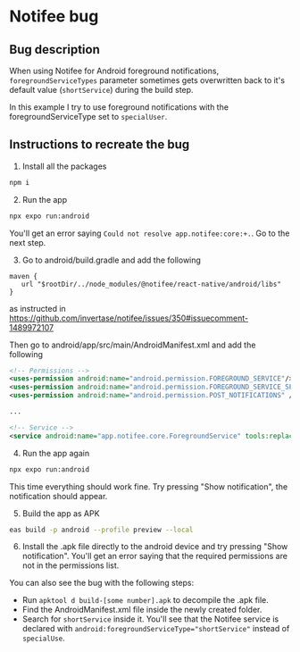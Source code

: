 # Notifee bug

## Bug description

When using Notifee for Android foreground notifications, `foregroundServiceTypes` parameter sometimes gets overwritten back to it's default value (`shortService`) during the build step.

In this example I try to use foreground notifications with the foregroundServiceType set to `specialUser`.

## Instructions to recreate the bug

1. Install all the packages

```bash
npm i
```

2. Run the app

```bash
npx expo run:android
```

You'll get an error saying `Could not resolve app.notifee:core:+.`. Go to the next step.

3. Go to android/build.gradle and add the following

```
maven {
   url "$rootDir/../node_modules/@notifee/react-native/android/libs"
}
```

as instructed in https://github.com/invertase/notifee/issues/350#issuecomment-1489972107

Then go to android/app/src/main/AndroidManifest.xml and add the following

```xml
<!-- Permissions -->
<uses-permission android:name="android.permission.FOREGROUND_SERVICE"/>
<uses-permission android:name="android.permission.FOREGROUND_SERVICE_SPECIAL_USE"/>
<uses-permission android:name="android.permission.POST_NOTIFICATIONS" />

...

<!-- Service -->
<service android:name="app.notifee.core.ForegroundService" tools:replace="android:foregroundServiceType" android:foregroundServiceType="specialUse" />
```

4. Run the app again

```bash
npx expo run:android
```

This time everything should work fine. Try pressing "Show notification", the notification should appear.

5. Build the app as APK

```bash
eas build -p android --profile preview --local
```

6. Install the .apk file directly to the android device and try pressing "Show notification". You'll get an error saying that the required permissions are not in the permissions list.

You can also see the bug with the following steps:

- Run `apktool d build-[some number].apk` to decompile the .apk file.
- Find the AndroidManifest.xml file inside the newly created folder.
- Search for `shortService` inside it. You'll see that the Notifee service is declared with `android:foregroundServiceType="shortService"` instead of `specialUse`.
